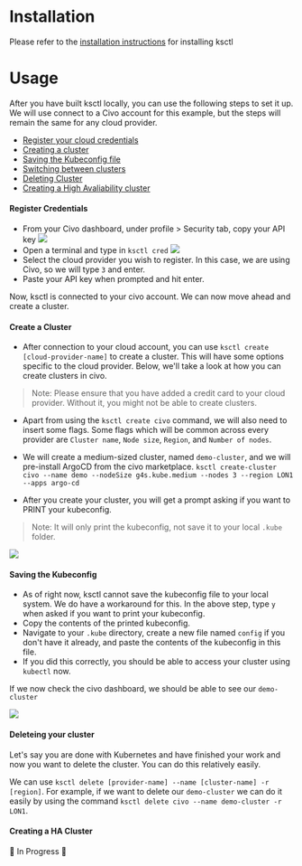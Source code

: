 # Installation

Please refer to the [installation instructions](README.md#setup-cli-local) for installing ksctl

# Usage

After you have built ksctl locally, you can use the following steps to set it up. We will use connect to a Civo account for this example, but the steps will remain the same for any cloud provider.

- [Register your cloud credentials](#register-credentials)
- [Creating a cluster](#create-a-cluster)
- [Saving the Kubeconfig file](#saving-the-kubeconfig)
- [Switching between clusters](#switching-between-multiple-clusters)
- [Deleting Cluster](#deleteing-your-cluster)
- [Creating a High Avaliability cluster](#creating-a-ha-cluster)

#### Register Credentials

- From your Civo dashboard, under profile > Security tab, copy your API key
![](https://i.imgur.com/jexwOeu.png)
- Open a terminal and type in `ksctl cred`
 ![](https://i.imgur.com/fIWyqlH.png)
 - Select the cloud provider you wish to register. In this case, we are using Civo, so we will type `3` and enter.
 - Paste your API key when prompted and hit enter.


Now, ksctl is connected to your civo account. We can now move ahead and create a cluster.

#### Create a Cluster

- After connection to your cloud account, you can use `ksctl create [cloud-provider-name]` to create a cluster. This will have some options specific to the cloud provider. Below, we'll take a look at how you can create clusters in civo.

> Note: Please ensure that you have added a credit card to your cloud provider. Without it, you might not be able to create clusters.

- Apart from using the `ksctl create civo` command, we will also need to insert some flags. Some flags which will be common across every provider are `Cluster name`, `Node size`, `Region`, and `Number of nodes`.

- We will create a medium-sized cluster, named `demo-cluster`, and we will pre-install ArgoCD from the civo marketplace.
`ksctl create-cluster civo --name demo --nodeSize g4s.kube.medium --nodes 3 --region LON1 --apps argo-cd`

- After you create your cluster, you will get a prompt asking if you want to PRINT your kubeconfig.

> Note: It will only print the kubeconfig, not save it to your local `.kube` folder.

![](https://i.imgur.com/vJunAfl.png)

#### Saving the Kubeconfig

- As of right now, ksctl cannot save the kubeconfig file to your local system. We do have a workaround for this. In the above step, type `y` when asked if you want to print your kubeconfig.
- Copy the contents of the printed kubeconfig.
- Navigate to your `.kube` directory, create a new file named `config` if you don't have it already, and paste the contents of the kubeconfig in this file.
- If you did this correctly, you should be able to access your cluster using `kubectl` now.

If we now check the civo dashboard, we should be able to see our `demo-cluster`

![](https://i.imgur.com/tDJma3C.png)

#### Deleteing your cluster

Let's say you are done with Kubernetes and have finished your work and now you want to delete the cluster. You can do this relatively easily.

 We can use `ksctl delete [provider-name] --name [cluster-name] -r [region]`. For example, if we want to delete our `demo-cluster` we can do it easily by using the command `ksctl delete civo --name demo-cluster -r LON1`.

 #### Creating a HA Cluster 

 :construction: In Progress :construction: